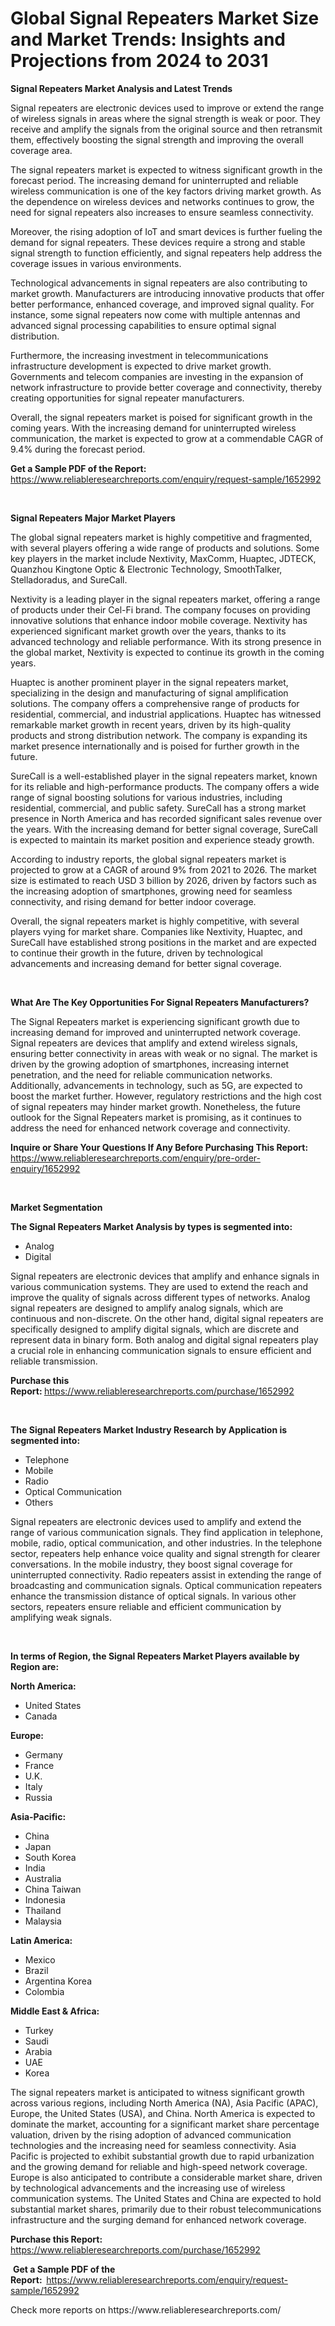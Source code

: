 <p><h1>Global Signal Repeaters Market Size and Market Trends: Insights and Projections from 2024 to 2031</h1></p><p><strong>Signal Repeaters Market Analysis and Latest Trends</strong></p>
<p><p>Signal repeaters are electronic devices used to improve or extend the range of wireless signals in areas where the signal strength is weak or poor. They receive and amplify the signals from the original source and then retransmit them, effectively boosting the signal strength and improving the overall coverage area.</p><p>The signal repeaters market is expected to witness significant growth in the forecast period. The increasing demand for uninterrupted and reliable wireless communication is one of the key factors driving market growth. As the dependence on wireless devices and networks continues to grow, the need for signal repeaters also increases to ensure seamless connectivity.</p><p>Moreover, the rising adoption of IoT and smart devices is further fueling the demand for signal repeaters. These devices require a strong and stable signal strength to function efficiently, and signal repeaters help address the coverage issues in various environments.</p><p>Technological advancements in signal repeaters are also contributing to market growth. Manufacturers are introducing innovative products that offer better performance, enhanced coverage, and improved signal quality. For instance, some signal repeaters now come with multiple antennas and advanced signal processing capabilities to ensure optimal signal distribution.</p><p>Furthermore, the increasing investment in telecommunications infrastructure development is expected to drive market growth. Governments and telecom companies are investing in the expansion of network infrastructure to provide better coverage and connectivity, thereby creating opportunities for signal repeater manufacturers.</p><p>Overall, the signal repeaters market is poised for significant growth in the coming years. With the increasing demand for uninterrupted wireless communication, the market is expected to grow at a commendable CAGR of 9.4% during the forecast period.</p></p>
<p><strong>Get a Sample PDF of the Report:&nbsp;</strong> <a href="https://www.reliableresearchreports.com/enquiry/request-sample/1652992">https://www.reliableresearchreports.com/enquiry/request-sample/1652992</a></p>
<p>&nbsp;</p>
<p><strong>Signal Repeaters Major Market Players</strong></p>
<p><p>The global signal repeaters market is highly competitive and fragmented, with several players offering a wide range of products and solutions. Some key players in the market include Nextivity, MaxComm, Huaptec, JDTECK, Quanzhou Kingtone Optic & Electronic Technology, SmoothTalker, Stelladoradus, and SureCall.</p><p>Nextivity is a leading player in the signal repeaters market, offering a range of products under their Cel-Fi brand. The company focuses on providing innovative solutions that enhance indoor mobile coverage. Nextivity has experienced significant market growth over the years, thanks to its advanced technology and reliable performance. With its strong presence in the global market, Nextivity is expected to continue its growth in the coming years.</p><p>Huaptec is another prominent player in the signal repeaters market, specializing in the design and manufacturing of signal amplification solutions. The company offers a comprehensive range of products for residential, commercial, and industrial applications. Huaptec has witnessed remarkable market growth in recent years, driven by its high-quality products and strong distribution network. The company is expanding its market presence internationally and is poised for further growth in the future.</p><p>SureCall is a well-established player in the signal repeaters market, known for its reliable and high-performance products. The company offers a wide range of signal boosting solutions for various industries, including residential, commercial, and public safety. SureCall has a strong market presence in North America and has recorded significant sales revenue over the years. With the increasing demand for better signal coverage, SureCall is expected to maintain its market position and experience steady growth.</p><p>According to industry reports, the global signal repeaters market is projected to grow at a CAGR of around 9% from 2021 to 2026. The market size is estimated to reach USD 3 billion by 2026, driven by factors such as the increasing adoption of smartphones, growing need for seamless connectivity, and rising demand for better indoor coverage.</p><p>Overall, the signal repeaters market is highly competitive, with several players vying for market share. Companies like Nextivity, Huaptec, and SureCall have established strong positions in the market and are expected to continue their growth in the future, driven by technological advancements and increasing demand for better signal coverage.</p></p>
<p>&nbsp;</p>
<p><strong>What Are The Key Opportunities For Signal Repeaters Manufacturers?</strong></p>
<p><p>The Signal Repeaters market is experiencing significant growth due to increasing demand for improved and uninterrupted network coverage. Signal repeaters are devices that amplify and extend wireless signals, ensuring better connectivity in areas with weak or no signal. The market is driven by the growing adoption of smartphones, increasing internet penetration, and the need for reliable communication networks. Additionally, advancements in technology, such as 5G, are expected to boost the market further. However, regulatory restrictions and the high cost of signal repeaters may hinder market growth. Nonetheless, the future outlook for the Signal Repeaters market is promising, as it continues to address the need for enhanced network coverage and connectivity.</p></p>
<p><strong>Inquire or Share Your Questions If Any Before Purchasing This Report:</strong> <a href="https://www.reliableresearchreports.com/enquiry/pre-order-enquiry/1652992">https://www.reliableresearchreports.com/enquiry/pre-order-enquiry/1652992</a></p>
<p>&nbsp;</p>
<p><strong>Market Segmentation</strong></p>
<p><strong>The Signal Repeaters Market Analysis by types is segmented into:</strong></p>
<p><ul><li>Analog</li><li>Digital</li></ul></p>
<p><p>Signal repeaters are electronic devices that amplify and enhance signals in various communication systems. They are used to extend the reach and improve the quality of signals across different types of networks. Analog signal repeaters are designed to amplify analog signals, which are continuous and non-discrete. On the other hand, digital signal repeaters are specifically designed to amplify digital signals, which are discrete and represent data in binary form. Both analog and digital signal repeaters play a crucial role in enhancing communication signals to ensure efficient and reliable transmission.</p></p>
<p><strong>Purchase this Report:&nbsp;</strong><a href="https://www.reliableresearchreports.com/purchase/1652992">https://www.reliableresearchreports.com/purchase/1652992</a></p>
<p>&nbsp;</p>
<p><strong>The Signal Repeaters Market Industry Research by Application is segmented into:</strong></p>
<p><ul><li>Telephone</li><li>Mobile</li><li>Radio</li><li>Optical Communication</li><li>Others</li></ul></p>
<p><p>Signal repeaters are electronic devices used to amplify and extend the range of various communication signals. They find application in telephone, mobile, radio, optical communication, and other industries. In the telephone sector, repeaters help enhance voice quality and signal strength for clearer conversations. In the mobile industry, they boost signal coverage for uninterrupted connectivity. Radio repeaters assist in extending the range of broadcasting and communication signals. Optical communication repeaters enhance the transmission distance of optical signals. In various other sectors, repeaters ensure reliable and efficient communication by amplifying weak signals.</p></p>
<p>&nbsp;</p>
<p><strong>In terms of Region, the Signal Repeaters Market Players available by Region are:</strong></p>
<p>
    <p> <strong> North America: </strong>
        <ul>
            <li>United States</li>
            <li>Canada</li>
        </ul>
        </p> 
    <p> <strong> Europe: </strong>
        <ul>
            <li>Germany</li>
            <li>France</li>
            <li>U.K.</li>
            <li>Italy</li>
            <li>Russia</li>
        </ul>
        </p> 
    <p> <strong> Asia-Pacific: </strong>
        <ul>
            <li>China</li>
            <li>Japan</li>
            <li>South Korea</li>
            <li>India</li>
            <li>Australia</li>
            <li>China Taiwan</li>
            <li>Indonesia</li>
            <li>Thailand</li>
            <li>Malaysia</li>
        </ul>
        </p> 
    <p> <strong> Latin America: </strong>
        <ul>
            <li>Mexico</li>
            <li>Brazil</li>
            <li>Argentina Korea</li>
            <li>Colombia</li>
        </ul>
        </p> 
    <p> <strong> Middle East & Africa: </strong>
        <ul>
            <li>Turkey</li>
            <li>Saudi</li>
            <li>Arabia</li>
            <li>UAE</li>
            <li>Korea</li>
        </ul>
    </p>
    </p>
<p><p>The signal repeaters market is anticipated to witness significant growth across various regions, including North America (NA), Asia Pacific (APAC), Europe, the United States (USA), and China. North America is expected to dominate the market, accounting for a significant market share percentage valuation, driven by the rising adoption of advanced communication technologies and the increasing need for seamless connectivity. Asia Pacific is projected to exhibit substantial growth due to rapid urbanization and the growing demand for reliable and high-speed network coverage. Europe is also anticipated to contribute a considerable market share, driven by technological advancements and the increasing use of wireless communication systems. The United States and China are expected to hold substantial market shares, primarily due to their robust telecommunications infrastructure and the surging demand for enhanced network coverage.</p></p>
<p><strong>Purchase this Report: </strong><a href="https://www.reliableresearchreports.com/purchase/1652992">https://www.reliableresearchreports.com/purchase/1652992</a></p>
<p>&nbsp;<strong>Get a Sample PDF of the Report:&nbsp;&nbsp;</strong><a href="https://www.reliableresearchreports.com/enquiry/request-sample/1652992">https://www.reliableresearchreports.com/enquiry/request-sample/1652992</a></p>
<p><strong></strong></p>
<p>Check more reports on https://www.reliableresearchreports.com/</p>
